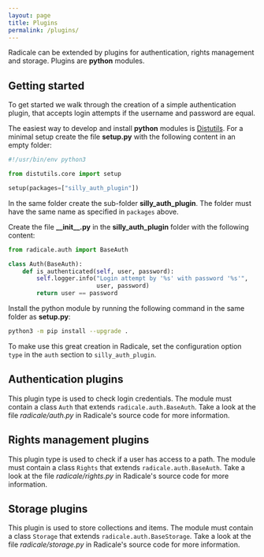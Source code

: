 ```yaml
---
layout: page
title: Plugins
permalink: /plugins/
---
```


Radicale can be extended by plugins for authentication, rights management and
storage. Plugins are **python** modules.

## Getting started

To get started we walk through the creation of a simple authentication
plugin, that accepts login attempts if the username and password are equal.

The easiest way to develop and install **python** modules is
[Distutils](https://docs.python.org/3/distutils/setupscript.html).
For a minimal setup create the file **setup.py** with the following content
in an empty folder:

```python
#!/usr/bin/env python3

from distutils.core import setup

setup(packages=["silly_auth_plugin"])
```

In the same folder create the sub-folder **silly_auth_plugin**. The folder
must have the same name as specified in ``packages`` above.

Create the file **\_\_init\_\_.py** in the **silly_auth_plugin** folder with the
following content:

```python
from radicale.auth import BaseAuth

class Auth(BaseAuth):
    def is_authenticated(self, user, password):
        self.logger.info("Login attempt by '%s' with password '%s'",
                         user, password)
        return user == password
```

Install the python module by running the following command in the same folder
as **setup.py**:
```sh
python3 -m pip install --upgrade .
```

To make use this great creation in Radicale, set the configuration option
``type`` in the ``auth`` section to ``silly_auth_plugin``.

## Authentication plugins
This plugin type is used to check login credentials.
The module must contain a class ``Auth`` that extends
``radicale.auth.BaseAuth``. Take a look at the file *radicale/auth.py* in
Radicale's source code for more information.

## Rights management plugins
This plugin type is used to check if a user has access to a path.
The module must contain a class ``Rights`` that extends
``radicale.auth.BaseAuth``. Take a look at the file *radicale/rights.py* in
Radicale's source code for more information.

## Storage plugins
This plugin is used to store collections and items.
The module must contain a class ``Storage`` that extends
``radicale.auth.BaseStorage``. Take a look at the file *radicale/storage.py* in
Radicale's source code for more information.

